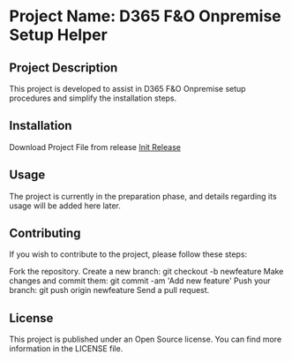 # Project Name: D365 F&O Onpremise Setup Helper

## Project Description

This project is developed to assist in D365 F&O Onpremise setup procedures and simplify the installation steps.

## Installation

Download Project File from release [Init Release](https://github.com/muratvezir/D365.Setup/releases/tag/Init)

## Usage
The project is currently in the preparation phase, and details regarding its usage will be added here later.

## Contributing
If you wish to contribute to the project, please follow these steps:

Fork the repository.
Create a new branch: git checkout -b newfeature
Make changes and commit them: git commit -am 'Add new feature'
Push your branch: git push origin newfeature
Send a pull request.


## License
This project is published under an Open Source license. You can find more information in the LICENSE file.

